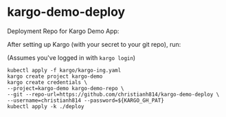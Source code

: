 # kargo-demo-deploy


Deployment Repo for Kargo Demo App:

After setting up Kargo (with your secret to your git repo), run:

(Assumes you've logged in with `kargo login`)

```
kubectl apply -f kargo/kargo-ing.yaml
kargo create project kargo-demo
kargo create credentials \
--project=kargo-demo kargo-demo-repo \
--git --repo-url=https://github.com/christianh814/kargo-demo-deploy \
--username=christianh814 --password=${KARGO_GH_PAT}
kubectl apply -k ./deploy
```
